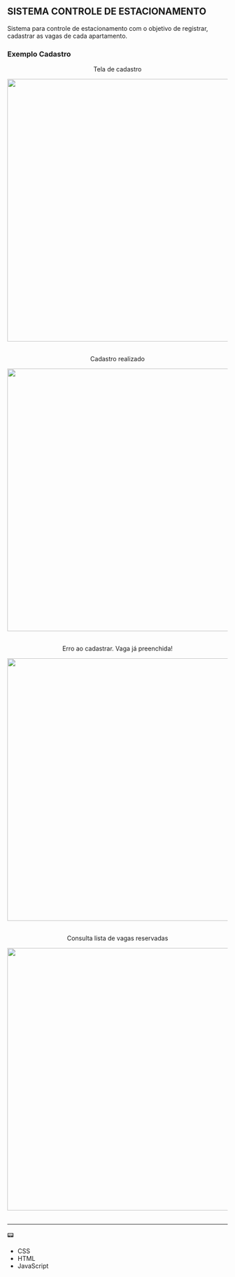 ## SISTEMA CONTROLE DE ESTACIONAMENTO

Sistema para controle de estacionamento com o objetivo de registrar, cadastrar as vagas de cada apartamento.

### Exemplo Cadastro
<div align="center">
  <p>Tela de cadastro</p>
  <img src="https://github.com/jonataacordi/SistemaControleEstacionamento/assets/20300806/eda555c7-f6b0-42c9-9a5e-dd2d104ddd10" width="600px">
</div><br>

<div align="center">
  <p>Cadastro realizado</p>
  <img src="https://github.com/jonataacordi/SistemaControleEstacionamento/assets/20300806/c62b82bf-0f30-478a-a2f2-432c39e624ca" width="600px">
</div><br>

<div align="center">
  <p>Erro ao cadastrar. Vaga já preenchida!</p>
  <img src="https://github.com/jonataacordi/SistemaControleEstacionamento/assets/20300806/e280718d-f121-4291-b1d4-cdf324ef9565" width="600px">
</div><br>

<div align="center">
  <p>Consulta lista de vagas reservadas</p>
  <img src="https://github.com/jonataacordi/SistemaControleEstacionamento/assets/20300806/d565dbad-be8e-4a42-838c-a3705a39b010" width="600px">
</div><br>

<hr>

📟
<ul>
  <li>CSS</li>
  <li>HTML</li>
  <li>JavaScript</li>
</ul>

   
    
    


